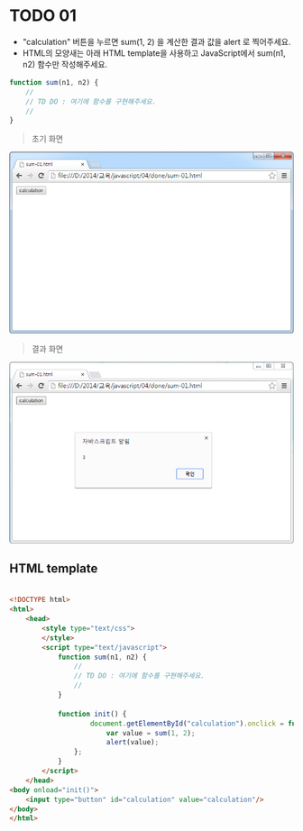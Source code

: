 ﻿TODO 01
========

* "calculation" 버튼을 누르면 sum(1, 2) 을 계산한 결과 값을 alert 로 찍어주세요.
* HTML의 모양새는 아래 HTML template을 사용하고 JavaScript에서 sum(n1, n2) 함수만 작성해주세요.

```javascript
function sum(n1, n2) {
	//
	// TD DO : 여기에 함수를 구현해주세요.
	//
}

```

> 초기 화면

![TODO01](https://raw.githubusercontent.com/lightsh/jsstudy/master/04/todo/images/todo_01.png)


>  결과 화면

![TODO01](https://raw.githubusercontent.com/lightsh/jsstudy/master/04/todo/images/todo_01_result.png)

## HTML template

```html

<!DOCTYPE html> 
<html>
	<head>
		<style type="text/css">
		</style>
		<script type="text/javascript">
			function sum(n1, n2) {
			    //
				// TD DO : 여기에 함수를 구현해주세요.
				//
			}
			
			function init() {
					document.getElementById("calculation").onclick = function() {
						var value = sum(1, 2);
						alert(value);
				};
			}			
		</script>
	</head>
<body onload="init()">               
	<input type="button" id="calculation" value="calculation"/>        
</body>
</html>

```
